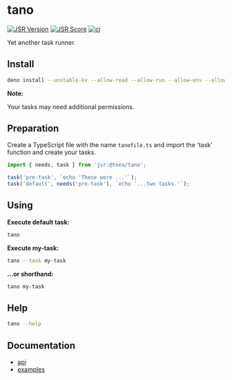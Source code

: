 # tano

[![JSR Version](https://jsr.io/badges/@toea/tano)](https://jsr.io/@toea/tano)
[![JSR Score](https://jsr.io/badges/@toea/tano/score)](https://jsr.io/@toea/tano/score)
[![ci](https://github.com/thomas3577/tano/actions/workflows/deno.yml/badge.svg)](https://github.com/thomas3577/tano/actions/workflows/deno.yml)

Yet another task runner.

## Install

```bash
deno install --unstable-kv --allow-read --allow-run --allow-env --allow-write -f -n tano jsr:@toea/tano
```

**Note:**

Your tasks may need additional permissions.

## Preparation

Create a TypeScript file with the name `tanofile.ts` and import the 'task' function and create your tasks.

```ts
import { needs, task } from 'jsr:@toea/tano';

task('pre-task', `echo 'These were ...'`);
task('default', needs('pre-task'), `echo '...two tasks.'`);
```

## Using

**Execute default task:**

```bash
tano
```

**Execute my-task:**

```bash
tano --task my-task
```

**...or shorthand:**

```bash
tano my-task
```

## Help

```bash
tano --help
```

## Documentation

- [api](./docs/api.md)
- [examples](./docs/examples.md)
